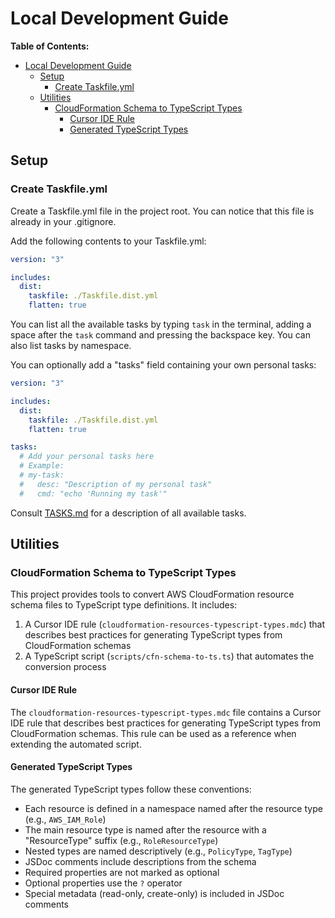 # Local Development Guide

**Table of Contents:**

- [Local Development Guide](#local-development-guide)
  - [Setup](#setup)
    - [Create Taskfile.yml](#create-taskfileyml)
  - [Utilities](#utilities)
    - [CloudFormation Schema to TypeScript Types](#cloudformation-schema-to-typescript-types)
      - [Cursor IDE Rule](#cursor-ide-rule)
      - [Generated TypeScript Types](#generated-typescript-types)

## Setup

### Create Taskfile.yml

Create a Taskfile.yml file in the project root. You can notice that this file is already in your .gitignore.

Add the following contents to your Taskfile.yml:

```yaml
version: "3"

includes:
  dist:
    taskfile: ./Taskfile.dist.yml
    flatten: true
```

You can list all the available tasks by typing `task` in the terminal, adding a space after the `task` command and pressing the backspace key. You can also list tasks by namespace.

You can optionally add a "tasks" field containing your own personal tasks:

```yaml
version: "3"

includes:
  dist:
    taskfile: ./Taskfile.dist.yml
    flatten: true

tasks:
  # Add your personal tasks here
  # Example:
  # my-task:
  #   desc: "Description of my personal task"
  #   cmd: "echo 'Running my task'"
```

Consult [TASKS.md](TASKS.md) for a description of all available tasks.

## Utilities

### CloudFormation Schema to TypeScript Types

This project provides tools to convert AWS CloudFormation resource schema files to TypeScript type definitions. It includes:

1. A Cursor IDE rule (`cloudformation-resources-typescript-types.mdc`) that describes best practices for generating TypeScript types from CloudFormation schemas
2. A TypeScript script (`scripts/cfn-schema-to-ts.ts`) that automates the conversion process

#### Cursor IDE Rule

The `cloudformation-resources-typescript-types.mdc` file contains a Cursor IDE rule that describes best practices for generating TypeScript types from CloudFormation schemas. This rule can be used as a reference when extending the automated script.

#### Generated TypeScript Types

The generated TypeScript types follow these conventions:

- Each resource is defined in a namespace named after the resource type (e.g., `AWS_IAM_Role`)
- The main resource type is named after the resource with a "ResourceType" suffix (e.g., `RoleResourceType`)
- Nested types are named descriptively (e.g., `PolicyType`, `TagType`)
- JSDoc comments include descriptions from the schema
- Required properties are not marked as optional
- Optional properties use the `?` operator
- Special metadata (read-only, create-only) is included in JSDoc comments
